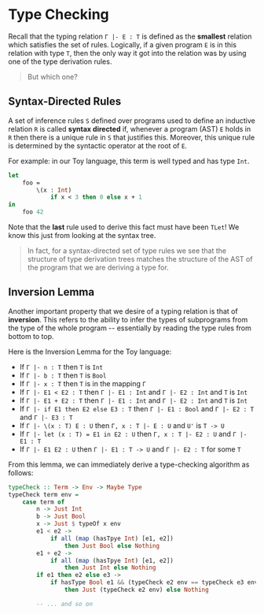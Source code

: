 # Type Checking

Recall that the typing relation `Г |- E : T` is defined as the **smallest**
relation which satisfies the set of rules. Logically, if a given program `E` is
in this relation with type `T`, then the only way it got into the relation was
by using one of the type derivation rules.

> But which one?

## Syntax-Directed Rules

A set of inference rules `S` defined over programs used to define an inductive
relation `R` is called **syntax directed** if, whenever a program (AST) `E`
holds in `R` then there is a unique rule in `S` that justifies this. Moreover,
this unique rule is determined by the syntactic operator at the root of `E`.

For example: in our Toy language, this term is well typed and has type `Int`.

```ocaml
let
    foo =
        \(x : Int)
            if x < 3 then 0 else x + 1
in
    foo 42
```

Note that the **last** rule used to derive this fact must have been `TLet`! We
know this just from looking at the syntax tree.

> In fact, for a syntax-directed set of type rules we see that the structure of
> type derivation trees matches the structure of the AST of the program that we
> are deriving a type for.

## Inversion Lemma

Another important property that we desire of a typing relation is that of
**inversion**. This refers to the ability to infer the types of subprograms from
the type of the whole program -- essentially by reading the type rules from
bottom to top.

Here is the Inversion Lemma for the Toy language:

- If `Г |- n : T` then `T` is `Int`
- If `Г |- b : T` then `T` is `Bool`
- If `Г |- x : T` then `T` is in the mapping `Г`
- If `Г |- E1 < E2 : T` then `Г |- E1 : Int` and `Г |- E2 : Int`
  and `T` is `Int`
- If `Г |- E1 + E2 : T` then `Г |- E1 : Int` and `Г |- E2 : Int`
  and `T` is `Int`
- If `Г |- if E1 then E2 else E3 : T` then `Г |- E1 : Bool` and `Г |- E2 : T`
  and `Г |- E3 : T`
- If `Г |- \(x : T) E : U` then `Г, x : T |- E : U` and `U'` is `T -> U`
- If `Г |- let (x : T) = E1 in E2 : U` then `Г, x : T |- E2 : U` and
  `Г |- E1 : T`
- If `Г |- E1 E2 : U` then `Г |- E1 : T -> U` and `Г |- E2 : T` for some `T`

From this lemma, we can immediately derive a type-checking algorithm as follows:

```haskell
typeCheck :: Term -> Env -> Maybe Type
typeCheck term env =
    case term of
        n -> Just Int
        b -> Just Bool
        x -> Just $ typeOf x env
        e1 < e2 ->
            if all (map (hasTpye Int) [e1, e2])
                then Just Bool else Nothing
        e1 + e2 ->
            if all (map (hasTpye Int) [e1, e2])
                then Just Int else Nothing
        if e1 then e2 else e3 ->
            if hasType Bool e1 && (typeCheck e2 env == typeCheck e3 env)
                then Just (typeCheck e2 env) else Nothing

        -- ... and so on
```
